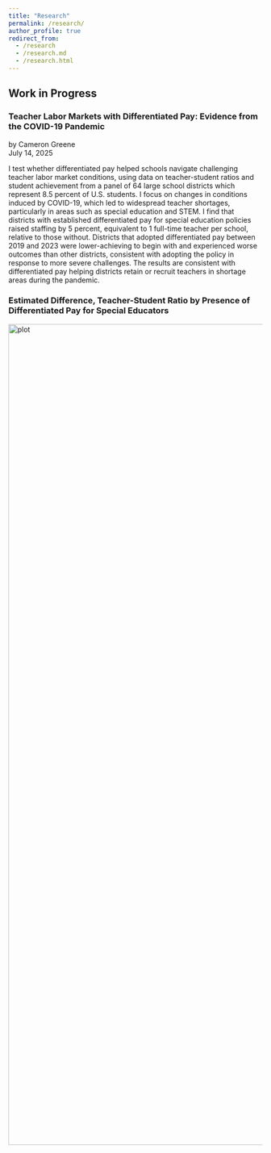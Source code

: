```yaml
---
title: "Research"
permalink: /research/
author_profile: true
redirect_from: 
  - /research
  - /research.md
  - /research.html
---
```



## Work in Progress  
### Teacher Labor Markets with Differentiated Pay: Evidence from the COVID-19 Pandemic
by Cameron Greene  
July 14, 2025

I test whether differentiated pay helped schools navigate challenging teacher labor market conditions, using data on teacher-student ratios and student achievement from a panel of 64 large school districts which represent 8.5 percent of U.S. students. I focus on changes in conditions induced by COVID-19, which led to widespread teacher shortages, particularly in areas such as special education and STEM. I find that districts with established differentiated pay for special education policies raised staffing by 5 percent, equivalent to 1 full-time teacher per school, relative to those without. Districts that adopted differentiated pay between 2019 and 2023 were lower-achieving to begin with and experienced worse outcomes than other districts, consistent with adopting the policy in response to more severe challenges. The results are consistent with differentiated pay helping districts retain or recruit teachers in shortage areas during the pandemic.  

### Estimated Difference, Teacher-Student Ratio by Presence of Differentiated Pay for Special Educators

<img width="2624" height="1628" alt="plot" src="https://github.com/user-attachments/assets/b0357bfe-bdf8-4b56-803e-2433376ed619" />

